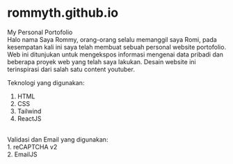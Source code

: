 # rommyth.github.io
My Personal Portofolio <br>
Halo nama Saya Rommy, orang-orang selalu memanggil saya Romi, pada kesempatan kali ini saya telah membuat sebuah personal website portofolio. 
Web ini ditunjukan untuk mengekspos informasi mengenai data pribadi dan beberapa proyek web yang telah saya lakukan.
Desain website ini terinspirasi dari salah satu content youtuber. 

Teknologi yang digunakan: <br>
1. HTML
2. CSS
3. Tailwind
4. ReactJS
<br>
Validasi dan Email yang digunakan: <br>
1. reCAPTCHA v2 <br>
2. EmailJS
